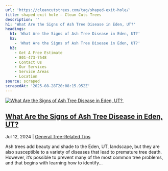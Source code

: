 ```yaml
---
url: 'https://cleancutstrees.com/tag/shaped-exit-hole/'
title: shaped exit hole – Clean Cuts Trees
description: ''
h1: 'What Are the Signs of Ash Tree Disease in Eden, UT?'
headings:
  h1: 'What Are the Signs of Ash Tree Disease in Eden, UT?'
  h2:
    - 'What Are the Signs of Ash Tree Disease in Eden, UT?'
  h3:
    - Get A Free Estimate
    - 801-473-7548
    - Contact Us
    - Our Services
    - Service Areas
    - Location
source: scraped
scrapedAt: '2025-08-28T20:08:15.952Z'
---
```

[![What Are the Signs of Ash Tree Disease in Eden, UT? ](./assets/c170b195f865e380e9673082d67785b22b56c17f.jpg)](https://cleancutstrees.com/2024/07/12/what-are-the-signs-of-ash-tree-disease/)

## [What Are the Signs of Ash Tree Disease in Eden, UT?](https://cleancutstrees.com/2024/07/12/what-are-the-signs-of-ash-tree-disease/) 

Jul 12, 2024 | [General Tree-Related Tips](https://cleancutstrees.com/category/general-tree-related-tips/)

Ash trees add beauty and shade to the Eden, UT, landscape, but they are also susceptible to a variety of diseases that lead to premature tree death. However, it’s possible to prevent many of the most common tree problems, and that begins with learning how to identify...
